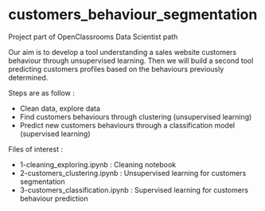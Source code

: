 # customers_behaviour_segmentation
Project part of OpenClassrooms Data Scientist path

Our aim is to develop a tool understanding a sales website customers behaviour through unsupervised learning. Then we will build a second tool predicting customers profiles based on the behaviours previously determined.

Steps are as follow :

- Clean data, explore data
- Find customers behaviours through clustering (unsupervised learning)
- Predict new customers behaviours through a classification model (supervised learning)

Files of interest :

- 1-cleaning_exploring.ipynb : Cleaning notebook
- 2-customers_clustering.ipynb : Unsupervised learning for customers segmentation
- 3-customers_classification.ipynb : Supervised learning for customers behaviour prediction
